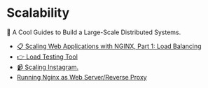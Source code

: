 # Scalability
:orange_book: A Cool Guides to Build a Large-Scale Distributed Systems.

<ul>
  <li><a href="https://www.nginx.com/blog/scaling-web-applications-nginx-part-load-balancing/">📋 Scaling Web Applications with NGINX, Part 1: Load Balancing</li>
  <li><a href="https://docs.locust.io/en/latest/what-is-locust.html">👉 Load Testing Tool</a></li>
  <li><a href="https://www.youtube.com/watch?v=hnpzNAPiC0E">📹 Scaling Instagram.</a></li>
  <li><a href="https://www.digitalocean.com/community/tutorials/how-to-set-up-django-with-postgres-nginx-and-gunicorn-on-ubuntu-16-04">Running Nginx as Web Server/Reverse Proxy</a></li>
</ul>
